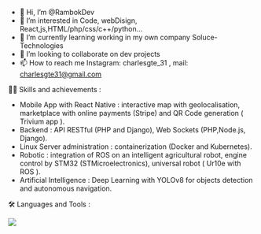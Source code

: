 - 👋 Hi, I’m @RambokDev
- 👀 I’m interested in Code, webDisign, React,js,HTML/php/css/c++/python...
- 🌱 I’m currently learning working in my own company Soluce-Technologies
- 💞️ I’m looking to collaborate on dev projects 
- 📫 How to reach me Instagram: charlesgte_31 , mail: charlesgte31@gmail.com

👨‍💻 Skills and achievements :

- Mobile App with React Native : interactive map with geolocalisation, marketplace with online payments (Stripe) and QR Code generation ( Trivium app ).
- Backend : API RESTful (PHP and Django), Web Sockets (PHP,Node.js, Django).
- Linux Server administration : containerization (Docker and Kubernetes).
- Robotic : integration of ROS on an intelligent agricultural robot, engine control by STM32 (STMicroelectronics), universal robot ( Ur10e with ROS ).
- Artificial Intelligence : Deep Learning with YOLOv8 for objects detection and autonomous navigation.


🛠️ Languages and Tools :

<p align="left">
  <a href="https://skillicons.dev">
    <img src="https://skillicons.dev/icons?i=git,kubernetes,docker,cs,vim,ae,ps,androidstudio,arduino,bash,html,css,js,django,electron,express,flask,github,gitlab,grafana,linux,mysql,nodejs,postman,prometheus,py,qt,raspberrypi,react,ts,vite,redux,ros" />
  </a>
</p>
